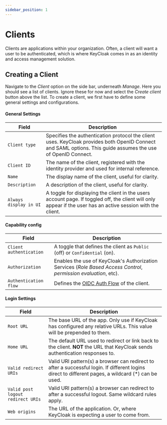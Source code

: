 ```yaml
---
sidebar_position: 1
---
```


# Clients
Clients are applications within your organization. Often, a client will want a user to be authenticated, which is where KeyCloak comes in as an identity and access management solution. 

## Creating a Client
Navigate to the *Client* option on the side bar, underneath *Manage*. Here you should see a list of clients. Ignore these for now and select the *Create client* button above the list. To create a client, we first have to define some general settings and configurations.
#### General Settings
| Field | Description |
| ----- | ----------- |
| `Client type` | Specifies the authentication protocol the client uses. KeyCloak provides both OpenID Connect and SAML options. This guide assumes the use of OpenID Connect. |
| `Client ID` | The name of the client, registered with the identity provider and used for internal reference. |
| `Name` | The display name of the client, useful for clarity. | 
| `Description` | A description of the client, useful for clarity. | 
| `Always display in UI` | A toggle for displaying the client in the users account page. If toggled off, the client will only appear if the user has an active session with the client. | 

#### Capability config
| Field | Description |
| ----- | ----------- |
| `Client authentication` | A toggle that defines the client as `Public` (off) or `Confidential` (on). |
| `Authorization` | Enables the use of KeyCloak's Authorization Services (*Role Based Access Control*, *permission evaluation*, etc). |
| `Authentication flow` |  Defines the [OIDC Auth Flow](https://www.keycloak.org/docs/latest/server_admin/index.html#con-oidc-auth-flows_server_administration_guide) of the client. |

#### Login Settings
| Field | Description |
| ----- | ----------- |
| `Root URL` | The base URL of the app. Only use if KeyCloak has configured any relative URLs. This value will be prepended to them. |
| `Home URL` | The default URL used to redirect or link back to the client. **NOT** the URL that KeyCloak sends authentication responses to. |
| `Valid redirect URIs` | Valid URI pattern(s) a browser can redirect to after a successful login. If different logins direct to different pages, a wildcard (*) can be used. |
| `Valid post logout redirect URIs` | Valid URI pattern(s) a browser can redirect to after a successful logout. Same wildcard rules apply. | 
| `Web origins` | The URL of the application. Or, where KeyCloak is expecting a user to come from. |
